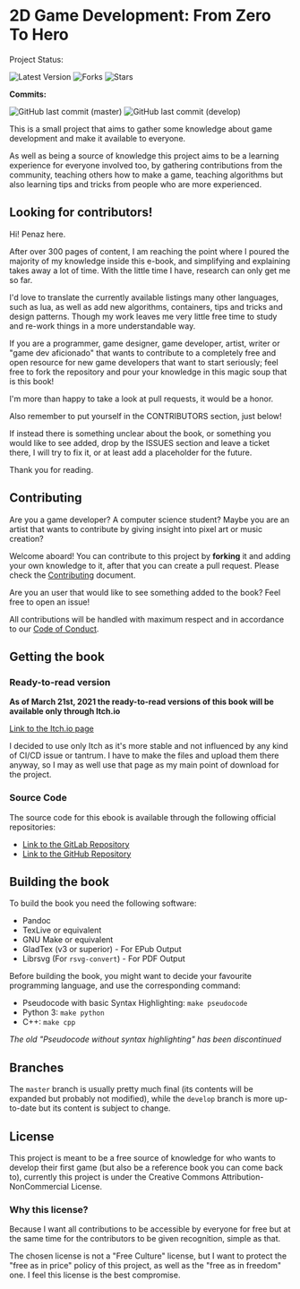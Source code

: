 2D Game Development: From Zero To Hero
======================================

Project Status:

![Latest Version](https://img.shields.io/github/v/tag/penaz91/2DGD_F0TH?label=Latest%20Version&style=for-the-badge)
![Forks](https://img.shields.io/github/forks/penaz91/2DGD_F0TH?label=GitHub%20Forks&style=for-the-badge)
![Stars](https://img.shields.io/github/stars/penaz91/2DGD_F0TH?label=GitHub%20Stars&style=for-the-badge)

**Commits:**

![GitHub last commit (master)](https://img.shields.io/github/last-commit/penaz91/2DGD_F0TH/master?label=Last%20Commit%20%28master%29&style=for-the-badge)
![GitHub last commit (develop)](https://img.shields.io/github/last-commit/penaz91/2DGD_F0TH/develop?label=Last%20Commit%20%28develop%29&style=for-the-badge)

This is a small project that aims to gather some knowledge about game development and make it available to everyone.

As well as being a source of knowledge this project aims to be a learning experience for everyone involved too, by gathering contributions from the community, teaching others how to make a game, teaching algorithms but also learning tips and tricks from people who are more experienced.

Looking for contributors!
--------------------------

Hi! Penaz here.

After over 300 pages of content, I am reaching the point where I poured the majority of my knowledge inside this e-book, and simplifying and explaining takes away a lot of time. With the little time I have, research can only get me so far.

I'd love to translate the currently available listings many other languages, such as lua, as well as add new algorithms, containers, tips and tricks and design patterns. Though my work leaves me very little free time to study and re-work things in a more understandable way.

If you are a programmer, game designer, game developer, artist, writer or "game dev aficionado" that wants to contribute to a completely free and open resource for new game developers that want to start seriously; feel free to fork the repository and pour your knowledge in this magic soup that is this book!

I'm more than happy to take a look at pull requests, it would be a honor.

Also remember to put yourself in the CONTRIBUTORS section, just below!

If instead there is something unclear about the book, or something you would like to see added, drop by the ISSUES section and leave a ticket there, I will try to fix it, or at least add a placeholder for the future.

Thank you for reading.

Contributing
-------------

Are you a game developer? A computer science student? Maybe you are an artist that wants to contribute by giving insight into pixel art or music creation?

Welcome aboard! You can contribute to this project by **forking** it and adding your own knowledge to it, after that you can create a pull request. Please check the [Contributing](CONTRIBUTING.md) document.

Are you an user that would like to see something added to the book? Feel free to open an issue!

All contributions will be handled with maximum respect and in accordance to our [Code of Conduct](CODE_OF_CONDUCT.md).

Getting the book
-----------------

### Ready-to-read version

**As of March 21st, 2021 the ready-to-read versions of this book will be available only through Itch.io**

[Link to the Itch.io page](https://therealpenaz91.itch.io/2dgd-f0th)

I decided to use only Itch as it's more stable and not influenced by any kind of CI/CD issue or tantrum. I have to make the files and upload them there anyway, so I may as well use that page as my main point of download for the project.

### Source Code

The source code for this ebook is available through the following official repositories:

- [Link to the GitLab Repository](https://gitlab.com/Penaz/2dgd_f0th/)
- [Link to the GitHub Repository](https://github.com/Penaz91/2DGD_F0TH)

Building the book
-------------------

To build the book you need the following software:

- Pandoc
- TexLive or equivalent
- GNU Make or equivalent
- GladTex (v3 or superior) - For EPub Output
- Librsvg (For `rsvg-convert`) - For PDF Output

Before building the book, you might want to decide your favourite programming language, and use the corresponding command:

- Pseudocode with basic Syntax Highlighting: `make pseudocode`
- Python 3: `make python`
- C++: `make cpp`

*The old "Pseudocode without syntax highlighting" has been discontinued*

Branches
--------

The `master` branch is usually pretty much final (its contents will be expanded but probably not modified), while the `develop` branch is more up-to-date but its content is subject to change.

License
--------

This project is meant to be a free source of knowledge for who wants to develop their first game (but also be a reference book you can come back to), currently this project is under the Creative Commons Attribution-NonCommercial License.

### Why this license?

Because I want all contributions to be accessible by everyone for free but at the same time for the contributors to be given recognition, simple as that.

The chosen license is not a "Free Culture" license, but I want to protect the "free as in price" policy of this project, as well as the "free as in freedom" one. I feel this license is the best compromise.
